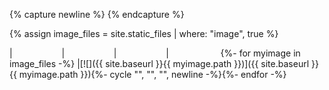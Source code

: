 {% capture newline %}
{% endcapture %}

{% assign image_files = site.static_files | where: "image", true %}

|&nbsp;&nbsp;&nbsp;&nbsp;&nbsp;&nbsp;&nbsp;&nbsp;&nbsp;&nbsp;&nbsp;&nbsp;&nbsp;&nbsp;&nbsp;&nbsp;&nbsp;&nbsp;&nbsp;&nbsp;|&nbsp;&nbsp;&nbsp;&nbsp;&nbsp;&nbsp;&nbsp;&nbsp;&nbsp;&nbsp;&nbsp;&nbsp;&nbsp;&nbsp;&nbsp;&nbsp;&nbsp;&nbsp;&nbsp;&nbsp;|&nbsp;&nbsp;&nbsp;&nbsp;&nbsp;&nbsp;&nbsp;&nbsp;&nbsp;&nbsp;&nbsp;&nbsp;&nbsp;&nbsp;&nbsp;&nbsp;&nbsp;&nbsp;&nbsp;&nbsp;|&nbsp;&nbsp;&nbsp;&nbsp;&nbsp;&nbsp;&nbsp;&nbsp;&nbsp;&nbsp;&nbsp;&nbsp;&nbsp;&nbsp;&nbsp;&nbsp;&nbsp;&nbsp;&nbsp;&nbsp;
{%- for myimage in image_files -%}
|[![]({{ site.baseurl }}{{ myimage.path }})]({{ site.baseurl }}{{ myimage.path }}){%- cycle "", "", "", newline -%}{%- endfor -%}
